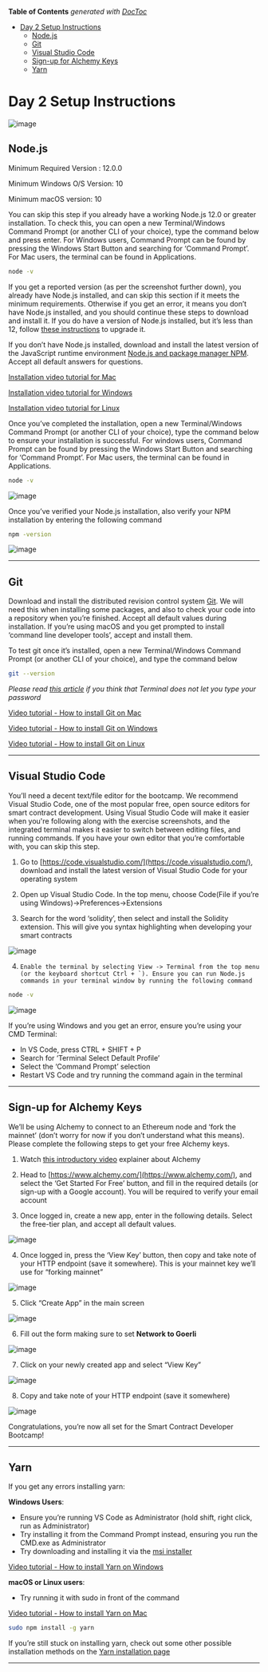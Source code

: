 <!-- START doctoc generated TOC please keep comment here to allow auto update -->
<!-- DON'T EDIT THIS SECTION, INSTEAD RE-RUN doctoc TO UPDATE -->
**Table of Contents**  *generated with [DocToc](https://github.com/thlorenz/doctoc)*

- [Day 2 Setup Instructions](#day-2-setup-instructions)
  - [Node.js](#nodejs)
  - [Git](#git)
  - [Visual Studio Code](#visual-studio-code)
  - [Sign-up for Alchemy Keys](#sign-up-for-alchemy-keys)
  - [Yarn](#yarn)

<!-- END doctoc generated TOC please keep comment here to allow auto update -->

# Day 2 Setup Instructions

![image](https://user-images.githubusercontent.com/11134288/200822829-c18ad8b7-34d6-4169-8023-5940209c8b1b.png)

## Node.js

Minimum Required Version : 12.0.0

Minimum Windows O/S Version: 10

Minimum macOS version: 10

You can skip this step if you already have a working Node.js 12.0 or greater installation. To check this, you can open a new Terminal/Windows Command Prompt (or another CLI of your choice), type the command below and press enter. For Windows users, Command Prompt can be found by pressing the Windows Start Button and searching for ‘Command Prompt’. For Mac users, the terminal can be found in Applications.

```sh
node -v
```

If you get a reported version (as per the screenshot further down), you already have Node.js installed, and can skip this section if it meets the minimum requirements. Otherwise if you get an error, it means you don’t have Node.js installed, and you should continue these steps to download and install it. If you do have a version of Node.js installed, but it’s less than 12, follow [these instructions](https://hardhat.org/tutorial/setting-up-the-environment.html#upgrading-your-node-js-installation) to upgrade it.

If you don’t have Node.js installed, download and install the latest version of the JavaScript runtime environment [Node.js and package manager NPM](https://nodejs.org/en/download/). Accept all default answers for questions.

[Installation video tutorial for Mac](https://www.youtube.com/watch?v=TQks1p7xjdI)

[Installation video tutorial for Windows](https://www.youtube.com/watch?v=GjfYHwlFI-c)

[Installation video tutorial for Linux](https://www.youtube.com/watch?v=K6QiSKy2zoM)

Once you’ve completed the installation, open a new Terminal/Windows Command Prompt (or another CLI of your choice), type the command below to ensure your installation is successful. For windows users, Command Prompt can be found by pressing the Windows Start Button and searching for ‘Command Prompt’. For Mac users, the terminal can be found in Applications.

```sh
node -v
```

![image](https://user-images.githubusercontent.com/11134288/200823181-a0d1cd8f-4605-4fb9-a88c-e875e3245e20.png)

Once you’ve verified your Node.js installation, also verify your NPM installation by entering the following command

```sh
npm -version
```

![image](https://user-images.githubusercontent.com/11134288/200823508-3a1f0062-c4a7-4c11-971e-051f19b81013.png)

---

## Git

Download and install the distributed revision control system [Git](https://git-scm.com/downloads). We will need this when installing some packages, and also to check your code into a repository when you’re finished. Accept all default values during installation. If you’re using macOS and you get prompted to install ‘command line developer tools’, accept and install them.

To test git once it’s installed, open a new Terminal/Windows Command Prompt (or another CLI of your choice), and type the command below

```sh
git --version
```

_Please read [this article](https://osxdaily.com/2015/02/04/terminal-wont-show-password-when-typed/) if you think that Terminal does not let you type your password_

[Video tutorial - How to install Git on Mac](https://www.youtube.com/watch?v=UTon_5ouqTM)

[Video tutorial - How to install Git on Windows](https://www.youtube.com/watch?v=qCKDABVedFU)

[Video tutorial - How to install Git on Linux](https://www.youtube.com/watch?v=ISPwJBE_F2g)

---

## Visual Studio Code

You’ll need a decent text/file editor for the bootcamp. We recommend Visual Studio Code, one of the most popular free, open source editors for smart contract development. Using Visual Studio Code will make it easier when you're following along with the exercise screenshots, and the integrated terminal makes it easier to switch between editing files, and running commands. If you have your own editor that you’re comfortable with, you can skip this step.

1. Go to [https://code.visualstudio.com/](https://code.visualstudio.com/), download and install the latest version of Visual Studio Code for your operating system

2. Open up Visual Studio Code. In the top menu, choose Code(File if you’re using Windows)->Preferences->Extensions

3. Search for the word ‘solidity’, then select and install the Solidity extension. This will give you syntax highlighting when developing your smart contracts

![image](https://user-images.githubusercontent.com/11134288/200823991-1af61895-62c9-437a-8f53-318081ca5551.png)

4.     Enable the terminal by selecting View -> Terminal from the top menu (or the keyboard shortcut Ctrl + `). Ensure you can run Node.js commands in your terminal window by running the following command

```sh
node -v
```

![image](https://user-images.githubusercontent.com/11134288/200824131-3eabc16e-d60e-463c-b883-0ffe2536a885.png)

If you’re using Windows and you get an error, ensure you’re using your CMD Terminal:
- In VS Code, press CTRL + SHIFT + P
- Search for ‘Terminal Select Default Profile’
- Select the ‘Command Prompt’ selection
- Restart VS Code and try running the command again in the terminal

---

## Sign-up for Alchemy Keys

We’ll be using Alchemy to connect to an Ethereum node and ‘fork the mainnet’ (don’t worry for now if you don’t understand what this means). Please complete the following steps to get your free Alchemy keys. 

1. Watch [this introductory video](https://www.youtube.com/watch?v=b0fBo9n2Qdk&t=674s) explainer about Alchemy

2. Head to [https://www.alchemy.com/](https://www.alchemy.com/), and select the ‘Get Started For Free’ button, and fill in the required details (or sign-up with a Google account). You will be required to verify your email account

3. Once logged in, create a new app, enter in the following details. Select the free-tier plan, and accept all default values.

![image](https://user-images.githubusercontent.com/11134288/200826421-137dbb94-6a6f-4178-85b0-b8befdd43c1a.png)

4. Once logged in, press the ‘View Key’ button, then copy and take note of your HTTP endpoint (save it somewhere). This is your mainnet key we’ll use for “forking mainnet” 

![image](https://user-images.githubusercontent.com/11134288/200826451-75387b96-fd5e-4282-a537-cc77b1c36fa4.png)

5. Click “Create App” in the main screen

![image](https://user-images.githubusercontent.com/11134288/200826472-652e31d5-dc51-48d3-bcbe-6adf208a63e0.png)

6. Fill out the form making sure to set **Network to Goerli**

![image](https://user-images.githubusercontent.com/11134288/200826510-8be09e2c-edf3-4abb-a763-eab01eddcc11.png)

7. Click on your newly created app and select “View Key”

![image](https://user-images.githubusercontent.com/11134288/200826579-3c0ba431-e79d-4986-a5a2-b2cd72b57338.png)

8. Copy and take note of your HTTP endpoint (save it somewhere)

![image](https://user-images.githubusercontent.com/11134288/200826614-ea5f5999-ca62-4aeb-972e-573d515b9944.png)

Congratulations, you’re now all set for the Smart Contract Developer Bootcamp!

---

## Yarn

If you get any errors installing yarn:

**Windows Users**:
- Ensure you’re running VS Code as Administrator (hold shift, right click, run as Administrator)
- Try installing it from the Command Prompt instead, ensuring you run the CMD.exe as Administrator
- Try downloading and installing it via the [msi installer](https://www.google.com/url?q=https://classic.yarnpkg.com/latest.msi&sa=D&source=editors&ust=1667999224433832&usg=AOvVaw3snpbbeOQr4gOjlitqatCr)

[Video tutorial - How to install Yarn on Windows](https://www.google.com/url?q=https://www.youtube.com/watch?v%3DHyJ89KCB7x8&sa=D&source=editors&ust=1667999224434299&usg=AOvVaw3nWiTPEgjwLrUZjM8IzQ1J)

**macOS or Linux users**:

- Try running it with sudo in front of the command

[Video tutorial - How to install Yarn on Mac](https://www.google.com/url?q=https://www.youtube.com/watch?v%3DPM5X23upvNg&sa=D&source=editors&ust=1667999224434844&usg=AOvVaw2kua-Aj_5q4b6G6LEOhcvW)

```sh
sudo npm install -g yarn
```

If you’re still stuck on installing yarn, check out some other possible installation methods on the [Yarn installation page](https://www.google.com/url?q=https://classic.yarnpkg.com/en/docs/install/&sa=D&source=editors&ust=1667999224435394&usg=AOvVaw3DN5YznH4fuijTwvZxFZ89)

---
